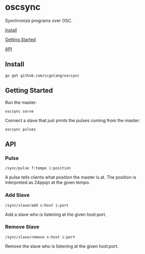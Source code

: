 # oscsync

Synchronize programs over OSC.

[Install](#install)

[Getting Started](#getting-started)

[API](#api)

## Install

```
go get github.com/scgolang/oscsync
```

## Getting Started

Run the master:

```
oscsync serve
```

Connect a slave that just prints the pulses coming from the master:

```
oscsync pulses
```

## API

### Pulse

`/sync/pulse f:tempo i:position`

A pulse tells clients what position the master is at.
The position is interpreted as 24ppqn at the given tempo.

### Add Slave

`/sync/slave/add s:host i:port`

Add a slave who is listening at the given host:port.

### Remove Slave

`/sync/slave/remove s:host i:port`

Remove the slave who is listening at the given host:port.
